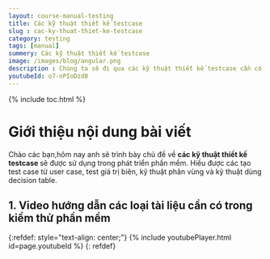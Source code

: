 ```yaml
---
layout: course-manual-testing
title: Các kỹ thuật thiết kế testcase
slug : cac-ky-thuat-thiet-ke-testcase
category: testing
tags: [manual]
summery: Các kỹ thuật thiết kế testcase
image: /images/blog/angular.png
description : Chúng ta sẽ đi qua các kỹ thuật thiết kế testcase cần có trong một dự án phần mềm. Hiều được các tạo test case từ user case, test giá trị biên, kỹ thuật phân vùng và kỹ thuật dùng decision table.
youtubeId: o7-nPIoDzd8
---
```


{% include toc.html %}

# **Giới thiệu nội dung bài viết**

Chào các bạn,hôm nay anh sẽ trình bày chủ đề về <b> các kỹ thuật thiết kế testcase </b> sẽ được sử dụng trong phát triển phần mềm. Hiều được các tạo test case từ user case, test giá trị biên, kỹ thuật phân vùng và kỹ thuật dùng decision table.


## **1. Video hướng dẫn các loại tài liệu cần có trong kiểm thử phần mềm**

{:refdef: style="text-align: center;"}
{% include youtubePlayer.html id=page.youtubeId %}
{: refdef}




